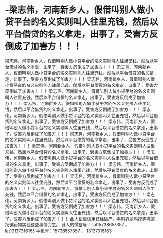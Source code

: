 # -梁志伟，河南新乡人，假借叫别人做小贷平台的名义实则叫人往里充钱，然后以平台借贷的名义拿走，出事了，受害方反倒成了加害方！！！
梁志伟，河南新乡人，假借叫别人做小贷平台的名义实则叫人往里充钱，然后以平台借贷的名义拿走，出事了，受害方反倒成了加害方！！！
梁志伟，河南新乡人，假借叫别人做小贷平台的名义实则叫人往里充钱，然后以平台借贷的名义拿走，出事了，受害方反倒成了加害方！！！
梁志伟，河南新乡人，假借叫别人做小贷平台的名义实则叫人往里充钱，然后以平台借贷的名义拿走，出事了，受害方反倒成了加害方！！！
梁志伟，河南新乡人，假借叫别人做小贷平台的名义实则叫人往里充钱，然后以平台借贷的名义拿走，出事了，受害方反倒成了加害方！！！
梁志伟，河南新乡人，假借叫别人做小贷平台的名义实则叫人往里充钱，然后以平台借贷的名义拿走，出事了，受害方反倒成了加害方！！！
梁志伟，河南新乡人，假借叫别人做小贷平台的名义实则叫人往里充钱，然后以平台借贷的名义拿走，出事了，受害方反倒成了加害方！！！
梁志伟，河南新乡人，假借叫别人做小贷平台的名义实则叫人往里充钱，然后以平台借贷的名义拿走，出事了，受害方反倒成了加害方！！！
梁志伟，河南新乡人，假借叫别人做小贷平台的名义实则叫人往里充钱，然后以平台借贷的名义拿走，出事了，受害方反倒成了加害方！！！
梁志伟，河南新乡人，假借叫别人做小贷平台的名义实则叫人往里充钱，然后以平台借贷的名义拿走，出事了，受害方反倒成了加害方！！！
梁志伟，河南新乡人，假借叫别人做小贷平台的名义实则叫人往里充钱，然后以平台借贷的名义拿走，出事了，受害方反倒成了加害方！！！
梁志伟，河南新乡人，假借叫别人做小贷平台的名义实则叫人往里充钱，然后以平台借贷的名义拿走，出事了，受害方反倒成了加害方！！！
梁志伟，河南新乡人，假借叫别人做小贷平台的名义实则叫人往里充钱，然后以平台借贷的名义拿走，出事了，受害方反倒成了加害方！！！
梁志伟，河南新乡人，假借叫别人做小贷平台的名义实则叫人往里充钱，然后以平台借贷的名义拿走，出事了，受害方反倒成了加害方！！！
梁志伟，河南新乡人，假借叫别人做小贷平台的名义实则叫人往里充钱，然后以平台借贷的名义拿走，出事了，受害方反倒成了加害方！！！
梁志伟，河南新乡人，假借叫别人做小贷平台的名义实则叫人往里充钱，然后以平台借贷的名义拿走，出事了，受害方反倒成了加害方！！！
此人征信信用已经破产，平时靠偷鸡摸狗坑蒙拐骗药物实验这些事情为生。
此人的微信号： lat15738657357 、lat13137316163
手机号：15738657357 、 13137316163
